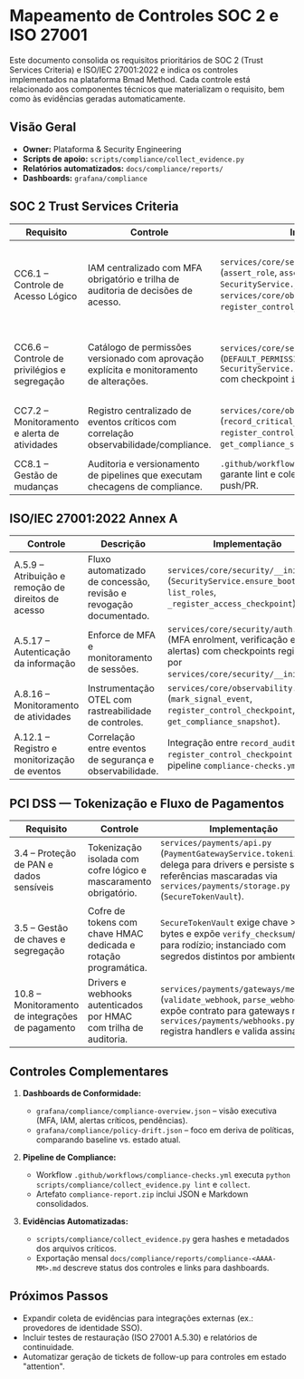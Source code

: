 # Mapeamento de Controles SOC 2 e ISO 27001

Este documento consolida os requisitos prioritários de SOC 2 (Trust Services Criteria) e ISO/IEC 27001:2022 e indica
os controles implementados na plataforma Bmad Method. Cada controle está relacionado aos componentes técnicos que
materializam o requisito, bem como às evidências geradas automaticamente.

## Visão Geral

- **Owner:** Plataforma & Security Engineering
- **Scripts de apoio:** `scripts/compliance/collect_evidence.py`
- **Relatórios automatizados:** `docs/compliance/reports/`
- **Dashboards:** `grafana/compliance`

## SOC 2 Trust Services Criteria

| Requisito | Controle | Implementação | Evidências Automatizadas |
| --- | --- | --- | --- |
| CC6.1 – Controle de Acesso Lógico | IAM centralizado com MFA obrigatório e trilha de auditoria de decisões de acesso. | `services/core/security/__init__.py` (`assert_role`, `assert_permission`, `SecurityService._log`) integrado a `services/core/observability.py` via `register_control_checkpoint`. | Eventos de auditoria e checkpoints registrados por `scripts/compliance/collect_evidence.py` (`iam_access_control`), exportados para `docs/compliance/reports` e painel "Access Control posture" no dashboard `grafana/compliance/compliance-overview.json`.
| CC6.6 – Controle de privilégios e segregação | Catálogo de permissões versionado com aprovação explícita e monitoramento de alterações. | `services/core/security/__init__.py` (`DEFAULT_PERMISSION_CATALOG`, `SecurityService.create_permission/update_role` com checkpoint `iam_policy_change`). | Relatório mensal `docs/compliance/reports/compliance-<AAAA-MM>.md` consolida alterações; script coleta hashes dos arquivos de políticas; alertas visíveis em `grafana/compliance/policy-drift.json`.
| CC7.2 – Monitoramento e alerta de atividades | Registro centralizado de eventos críticos com correlação observabilidade/compliance. | `services/core/observability.py` (`record_critical_alert`, `register_control_checkpoint`, `get_compliance_snapshot`). | Painel "Critical Control Events" em `grafana/compliance/compliance-overview.json`; pipeline `compliance-checks.yml` publica artefato `compliance-report.json`.
| CC8.1 – Gestão de mudanças | Auditoria e versionamento de pipelines que executam checagens de compliance. | `.github/workflows/compliance-checks.yml` garante lint e coleta de evidências a cada push/PR. | Saída do job "Publish compliance report" (artefato) + histórico em `docs/compliance/reports`.

## ISO/IEC 27001:2022 Annex A

| Controle | Descrição | Implementação | Evidências |
| --- | --- | --- | --- |
| A.5.9 – Atribuição e remoção de direitos de acesso | Fluxo automatizado de concessão, revisão e revogação documentado. | `services/core/security/__init__.py` (`SecurityService.ensure_bootstrap`, `list_roles`, `_register_access_checkpoint`). | Relatório de auditoria gerado por `scripts/compliance/collect_evidence.py` (`governance_audit_log`) e dashboards `grafana/compliance/compliance-overview.json`.
| A.5.17 – Autenticação da informação | Enforce de MFA e monitoramento de sessões. | `services/core/security/auth.py` (MFA enrolment, verificação e alertas) com checkpoints registrados por `services/core/security/__init__.py`. | Painel "MFA posture" em `grafana/compliance/policy-drift.json`; exportações mensais `docs/compliance/reports`.
| A.8.16 – Monitoramento de atividades | Instrumentação OTEL com rastreabilidade de controles. | `services/core/observability.py` (`mark_signal_event`, `register_control_checkpoint`, `get_compliance_snapshot`). | Artefatos `compliance-report-<AAAA-MM>.json` e alertas de integridade dos sinais OTEL.
| A.12.1 – Registro e monitorização de eventos | Correlação entre eventos de segurança e observabilidade. | Integração entre `record_audit_event`, `register_control_checkpoint` e pipeline `compliance-checks.yml`. | Scripts geram `hashes.json` de arquivos críticos e disponibilizam no relatório mensal.

## PCI DSS — Tokenização e Fluxo de Pagamentos

| Requisito | Controle | Implementação | Evidências |
| --- | --- | --- | --- |
| 3.4 – Proteção de PAN e dados sensíveis | Tokenização isolada com cofre lógico e mascaramento obrigatório. | `services/payments/api.py` (`PaymentGatewayService.tokenize`) delega para drivers e persiste somente referências mascaradas via `services/payments/storage.py` (`SecureTokenVault`). | Testes `tests/unit/test_payment_gateway_service.py::test_tokenization_stores_masked_token` e relatório do script `scripts/payments/run_reconciliation.py` demonstrando que apenas tokens mascarados são emitidos.
| 3.5 – Gestão de chaves e segregação | Cofre de tokens com chave HMAC dedicada e rotação programática. | `SecureTokenVault` exige chave >=16 bytes e expõe `verify_checksum`/`purge` para rodízio; instanciado com segredos distintos por ambiente. | Evidência via testes de integração `tests/integration/test_payments_gateway.py` (checagem de net volume + checksum) e checklist de execução `scripts/payments/run_reconciliation.py --skip-capture`.
| 10.8 – Monitoramento de integrações de pagamento | Drivers e webhooks autenticados por HMAC com trilha de auditoria. | `services/payments/gateways/memory.py` (`validate_webhook`, `parse_webhook`) expõe contrato para gateways reais; `services/payments/webhooks.py` registra handlers e valida assinatura. | Teste unitário `tests/unit/test_payment_gateway_service.py::test_webhook_dispatch_validates_signature` comprova validação de assinatura.

## Controles Complementares

1. **Dashboards de Conformidade:**
   - `grafana/compliance/compliance-overview.json` – visão executiva (MFA, IAM, alertas críticos, pendências).
   - `grafana/compliance/policy-drift.json` – foco em deriva de políticas, comparando baseline vs. estado atual.

2. **Pipeline de Compliance:**
   - Workflow `.github/workflows/compliance-checks.yml` executa `python scripts/compliance/collect_evidence.py lint` e `collect`.
   - Artefato `compliance-report.zip` inclui JSON e Markdown consolidados.

3. **Evidências Automatizadas:**
   - `scripts/compliance/collect_evidence.py` gera hashes e metadados dos arquivos críticos.
   - Exportação mensal `docs/compliance/reports/compliance-<AAAA-MM>.md` descreve status dos controles e links para dashboards.

## Próximos Passos

- Expandir coleta de evidências para integrações externas (ex.: provedores de identidade SSO).
- Incluir testes de restauração (ISO 27001 A.5.30) e relatórios de continuidade.
- Automatizar geração de tickets de follow-up para controles em estado "attention".
